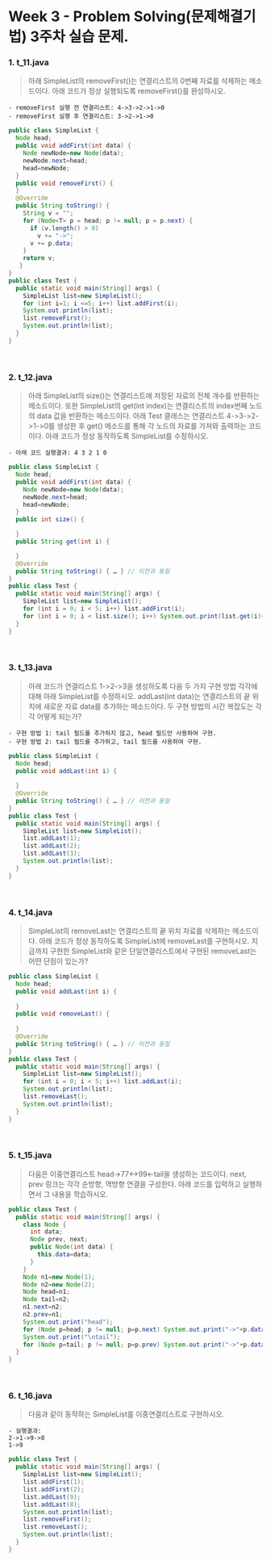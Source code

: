 Week 3 - Problem Solving(문제해결기법) 3주차 실습 문제.
===

### 1. t_11.java
  > 아래 SimpleList의 removeFirst()는 연결리스트의 0번째 자료를 삭제하는 메소드이다. 아래 코드가 정상 실행되도록 removeFirst()를 완성하시오.

  ```
  - removeFirst 실행 전 연결리스트: 4->3->2->1->0
  - removeFirst 실행 후 연결리스트: 3->2->1->0
  ```
  ```java
  public class SimpleList {
    Node head;
    public void addFirst(int data) {
      Node newNode=new Node(data);
      newNode.next=head;
      head=newNode;
    }
    public void removeFirst() {
    }
    @Override
    public String toString() {
      String v = "";
      for (Node<T> p = head; p != null; p = p.next) {
        if (v.length() > 0)
          v += "->";
        v += p.data;
      }
      return v;
     } 
  }
  public class Test {
    public static void main(String[] args) {
      SimpleList list=new SimpleList();
      for (int i=1; i <=5; i++) list.addFirst(i);
      System.out.println(list);
      list.removeFirst();
      System.out.println(list);
    }
  }
  ```
<br>

### 2. t_12.java
  > 아래 SimpleList의 size()는 연결리스트에 저장된 자료의 전체 개수를 반환하는 메소드이다. 또한 SimpleList의 get(int index)는 연결리스트의 index번째 노드의 data 값을 반환하는 메소드이다. 아래 Test 클래스는 연결리스트 4->3->2->1->0를 생성한 후 get() 메소드를 통해 각 노드의 자료를 가져와 출력하는 코드이다. 아래 코드가 정상 동작하도록 SimpleList를 수정하시오.

  ```
  - 아래 코드 실행결과: 4 3 2 1 0
  ```
  ```java
  public class SimpleList {
    Node head;
    public void addFirst(int data) {
      Node newNode=new Node(data);
      newNode.next=head;
      head=newNode;
    }
    public int size() {

    }
    public String get(int i) {

    }
    @Override
    public String toString() { … } // 이전과 동일
  }
  public class Test {
    public static void main(String[] args) {
      SimpleList list=new SimpleList();
      for (int i = 0; i < 5; i++) list.addFirst(i);
      for (int i = 0; i < list.size(); i++) System.out.print(list.get(i)+" ");
    }
  }
  ```
<br>

### 3. t_13.java
  > 아래 코드가 연결리스트 1->2->3을 생성하도록 다음 두 가지 구현 방법 각각에 대해 아래 SimpleList를 수정하시오. addLast(int data)는 연결리스트의 끝 위치에 새로운 자료 data를 추가하는 메소드이다. 두 구현 방법의 시간 복잡도는 각각 어떻게 되는가?

  ```
  - 구현 방법 1: tail 필드를 추가하지 않고, head 필드만 사용하여 구현.
  - 구현 방법 2: tail 필드를 추가하고, tail 필드를 사용하여 구현.
  ```
  ```java
  public class SimpleList {
    Node head;
    public void addLast(int i) {
    
    }
    @Override
    public String toString() { … } // 이전과 동일
  }
  public class Test {
    public static void main(String[] args) {
      SimpleList list=new SimpleList();
      list.addLast(1);
      list.addLast(2);
      list.addLast(3);
      System.out.println(list);
    }
  }
  ```
<br>

### 4. t_14.java
  > SimpleList의 removeLast는 연결리스트의 끝 위치 자료를 삭제하는 메소드이다. 아래 코드가 정상 동작하도록 SimpleList에 removeLast를 구현하시오. 지금까지 구현한 SimpleList와 같은 단일연결리스트에서 구현된 removeLast는 어떤 단점이 있는가?

  ```java
  public class SimpleList {
    Node head;
    public void addLast(int i) {
    
    }
    public void removeLast() {
    
    }
    @Override
    public String toString() { … } // 이전과 동일
  }
  public class Test {
    public static void main(String[] args) {
      SimpleList list=new SimpleList();
      for (int i = 0; i < 5; i++) list.addLast(i);
      System.out.println(list);
      list.removeLast();
      System.out.println(list);
    }
  }
  ```
<br>

### 5. t_15.java
  > 다음은 이중연결리스트 head->77<->99<-tail을 생성하는 코드이다. next, prev 링크는 각각 순방향, 역방향 연결을 구성한다. 아래 코드를 입력하고 실행하면서 그 내용을 학습하시오.

  ```java
  public class Test {
    public static void main(String[] args) {
      class Node {
        int data;
        Node prev, next;
        public Node(int data) {
          this.data=data;
        }
      }
      Node n1=new Node(1);
      Node n2=new Node(2);
      Node head=n1;
      Node tail=n2;
      n1.next=n2;
      n2.prev=n1;
      System.out.print("head");
      for (Node p=head; p != null; p=p.next) System.out.print("->"+p.data);
      System.out.print("\ntail");
      for (Node p=tail; p != null; p=p.prev) System.out.print("->"+p.data);
    }
  }
  ```
<br>

### 6. t_16.java
  > 다음과 같이 동작하는 SimpleList를 이중연결리스트로 구현하시오.
  ```
  - 실행결과:
  2->1->9->8
  1->9
  ```
  ```java
  public class Test {
    public static void main(String[] args) {
      SimpleList list=new SimpleList();
      list.addFirst(1);
      list.addFirst(2);
      list.addLast(9);
      list.addLast(8);
      System.out.println(list);
      list.removeFirst();
      list.removeLast();
      System.out.println(list);
    }
  }
  ```



